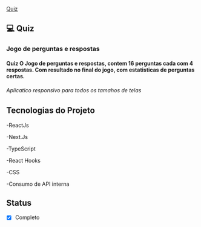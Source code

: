 <a href="https://quiz-virid-one.vercel.app/">Quiz</a>

## 💻 Quiz

<h3>Jogo de perguntas e respostas</h3>

<h4>Quiz
  O Jogo de perguntas e respostas, contem 16 perguntas cada com 4 respostas.
  Com resultado no final do jogo, com estatisticas de perguntas certas.
</h4>

<h6>Aplicatico responsivo para todos os tamahos de telas </h6>


## Tecnologias do Projeto

-ReactJs

-Next.Js

-TypeScript

-React Hooks

-CSS

-Consumo de API interna

## Status

- [x] Completo